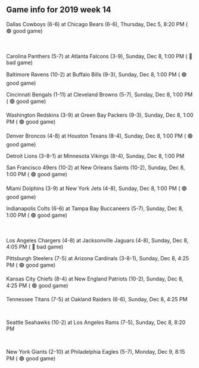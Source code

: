 ## Game info for 2019 week 14
Dallas Cowboys (6-6) at Chicago Bears (6-6), Thursday, Dec 5, 8:20 PM (	:green_circle: good game)


<br/>

Carolina Panthers (5-7) at Atlanta Falcons (3-9), Sunday, Dec 8, 1:00 PM (	:red_circle: bad game)

Baltimore Ravens (10-2) at Buffalo Bills (9-3), Sunday, Dec 8, 1:00 PM (	:green_circle: good game)

Cincinnati Bengals (1-11) at Cleveland Browns (5-7), Sunday, Dec 8, 1:00 PM (	:green_circle: good game)

Washington Redskins (3-9) at Green Bay Packers (9-3), Sunday, Dec 8, 1:00 PM (	:green_circle: good game)

Denver Broncos (4-8) at Houston Texans (8-4), Sunday, Dec 8, 1:00 PM (	:green_circle: good game)

Detroit Lions (3-8-1) at Minnesota Vikings (8-4), Sunday, Dec 8, 1:00 PM

San Francisco 49ers (10-2) at New Orleans Saints (10-2), Sunday, Dec 8, 1:00 PM (	:green_circle: good game)

Miami Dolphins (3-9) at New York Jets (4-8), Sunday, Dec 8, 1:00 PM (	:green_circle: good game)

Indianapolis Colts (6-6) at Tampa Bay Buccaneers (5-7), Sunday, Dec 8, 1:00 PM (	:green_circle: good game)


<br/>

Los Angeles Chargers (4-8) at Jacksonville Jaguars (4-8), Sunday, Dec 8, 4:05 PM (	:red_circle: bad game)

Pittsburgh Steelers (7-5) at Arizona Cardinals (3-8-1), Sunday, Dec 8, 4:25 PM (	:green_circle: good game)

Kansas City Chiefs (8-4) at New England Patriots (10-2), Sunday, Dec 8, 4:25 PM (	:green_circle: good game)

Tennessee Titans (7-5) at Oakland Raiders (6-6), Sunday, Dec 8, 4:25 PM


<br/>

Seattle Seahawks (10-2) at Los Angeles Rams (7-5), Sunday, Dec 8, 8:20 PM


<br/>

New York Giants (2-10) at Philadelphia Eagles (5-7), Monday, Dec 9, 8:15 PM (	:green_circle: good game)

